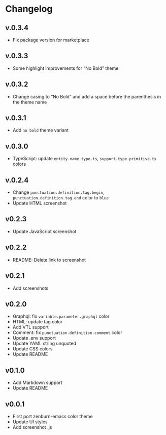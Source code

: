 # Changelog

## v.0.3.4

- Fix package version for marketplace

## v.0.3.3

- Some highlight improvements for “No Bold” theme

## v.0.3.2

- Change casing to “No Bold” and add a space before the parenthesis in the theme name

## v.0.3.1

- Add `no bold` theme variant

## v.0.3.0

- TypeScript: update `entity.name.type.ts`, `support.type.primitive.ts` colors

## v.0.2.4

- Change `punctuation.definition.tag.begin`, `punctuation.definition.tag.end` color to `blue`
- Update HTML screenshot

## v0.2.3

- Update JavaScript screenshot

## v0.2.2

- README: Delete link to screenshot

## v0.2.1

- Add screenshots

## v0.2.0

- Graphql: fix `variable.parameter.graphql` color
- HTML: update tag color
- Add VTL support
- Comment: fix `punctuation.definition.comment` color
- Update .env support
- Update YAML string unquoted
- Update CSS colors
- Update README

## v0.1.0

- Add Markdown support
- Update README

## v0.0.1

- First port zenburn-emacs color theme
- Update UI styles
- Add screenshot .js
